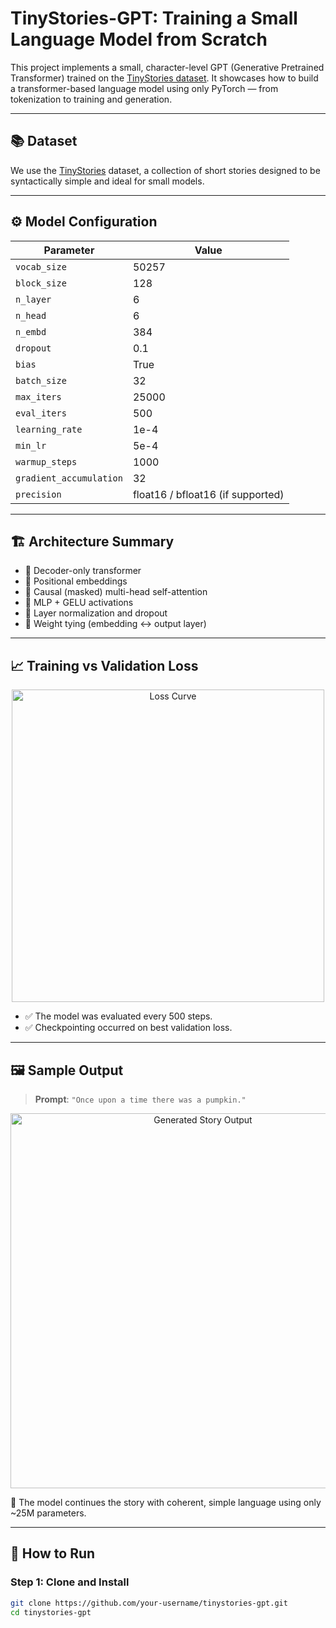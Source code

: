 # TinyStories-GPT: Training a Small Language Model from Scratch

This project implements a small, character-level GPT (Generative Pretrained Transformer) trained on the [TinyStories dataset](https://huggingface.co/datasets/roneneldan/TinyStories). It showcases how to build a transformer-based language model using only PyTorch — from tokenization to training and generation.

---

## 📚 Dataset

We use the [TinyStories](https://huggingface.co/datasets/roneneldan/TinyStories) dataset, a collection of short stories designed to be syntactically simple and ideal for small models.

---

## ⚙️ Model Configuration

| Parameter             | Value      |
|-----------------------|------------|
| `vocab_size`          | 50257      |
| `block_size`          | 128        |
| `n_layer`             | 6          |
| `n_head`              | 6          |
| `n_embd`              | 384        |
| `dropout`             | 0.1        |
| `bias`                | True       |
| `batch_size`          | 32         |
| `max_iters`           | 25000      |
| `eval_iters`          | 500        |
| `learning_rate`       | 1e-4       |
| `min_lr`              | 5e-4       |
| `warmup_steps`        | 1000       |
| `gradient_accumulation`| 32        |
| `precision`           | float16 / bfloat16 (if supported) |

---

## 🏗️ Architecture Summary

- 🔹 Decoder-only transformer
- 🔹 Positional embeddings
- 🔹 Causal (masked) multi-head self-attention
- 🔹 MLP + GELU activations
- 🔹 Layer normalization and dropout
- 🔹 Weight tying (embedding ↔ output layer)

---

## 📈 Training vs Validation Loss

<p align="center">
  <img src="assets/loss_curve.png" alt="Loss Curve" width="500"/>
</p>

- ✅ The model was evaluated every 500 steps.
- ✅ Checkpointing occurred on best validation loss.

---

## 🖼️ Sample Output

> **Prompt**: `"Once upon a time there was a pumpkin."`

<p align="center">
  <img src="assets/generated_story_output.png" alt="Generated Story Output" width="600"/>
</p>

📌 The model continues the story with coherent, simple language using only ~25M parameters.

---

## 🚀 How to Run

### Step 1: Clone and Install

```bash
git clone https://github.com/your-username/tinystories-gpt.git
cd tinystories-gpt
